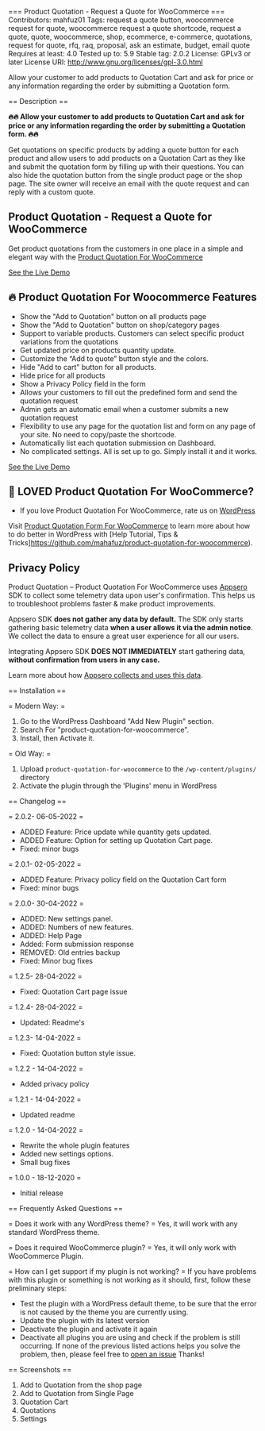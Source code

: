 === Product Quotation - Request a Quote for WooCommerce ===
Contributors: mahfuz01
Tags: request a quote button, woocommerce request for quote, woocommerce request a quote shortcode, request a quote, quote, woocommerce, shop, ecommerce, e-commerce, quotations, request for quote, rfq, raq, proposal, ask an estimate, budget, email quote
Requires at least: 4.0
Tested up to: 5.9
Stable tag: 2.0.2
License: GPLv3 or later
License URI: http://www.gnu.org/licenses/gpl-3.0.html

Allow your customer to add products to Quotation Cart and ask for price or any information regarding the order by submitting a Quotation form.

== Description ==

**🔥🔥 Allow your customer to add products to Quotation Cart and ask for price or any information regarding the order by submitting a Quotation form. 🔥🔥**

Get quotations on specific products by adding a quote button for each product and allow users to add products on a Quotation Cart as they like and submit the quotation form by filling up with their questions.
You can also hide the quotation button from the single product page or the shop page.
The site owner will receive an email with the quote request and can reply with a custom quote.

## Product Quotation - Request a Quote for WooCommerce ##

Get product quotations from the customers in one place in a simple and elegant way with the [Product Quotation For WooCommerce](https://github.com/mahafuz/product-quotation-for-woocommerce)

[See the Live Demo](http://wpdiscountx.com/shop/)


## 🔥 Product Quotation For Woocommerce Features  ##

* Show the "Add to Quotation" button on all products page
* Show the "Add to Quotation" button on shop/category pages
* Support to variable products. Customers can select specific product variations from the quotations
* Get updated price on products quantity update.
* Customize the “Add to quote” button style and the colors.
* Hide "Add to cart" button for all products.
* Hide price for all products
* Show a Privacy Policy field in the form
* Allows your customers to fill out the predefined form and send the quotation request
* Admin gets an automatic email when a customer submits a new quotation request
* Flexibility to use any page for the quotation list and form on any page of your site. No need to copy/paste the shortcode.
* Automatically list each quotation submission on Dashboard.
* No complicated settings. All is set up to go. Simply install it and it works.

[See the Live Demo](http://wpdiscountx.com/shop/)

## 💙 LOVED Product Quotation For WooCommerce? ##
- If you love Product Quotation For WooCommerce, rate us on [WordPress](https://wordpress.org/plugins/product-quotation-for-woocommerce/#reviews)


Visit [Product Quotation Form For WooCommerce](https://github.com/mahafuz/product-quotation-for-woocommerce) to learn more about how to do better in WordPress with [Help Tutorial, Tips & Tricks]https://github.com/mahafuz/product-quotation-for-woocommerce).

## Privacy Policy 
Product Quotation &#8211; Product Quotation For WooCommerce uses [Appsero](https://appsero.com) SDK to collect some telemetry data upon user's confirmation. This helps us to troubleshoot problems faster & make product improvements.

Appsero SDK **does not gather any data by default.** The SDK only starts gathering basic telemetry data **when a user allows it via the admin notice**. We collect the data to ensure a great user experience for all our users. 

Integrating Appsero SDK **DOES NOT IMMEDIATELY** start gathering data, **without confirmation from users in any case.**

Learn more about how [Appsero collects and uses this data](https://appsero.com/privacy-policy/).

== Installation ==

= Modern Way: =
1. Go to the WordPress Dashboard "Add New Plugin" section.
2. Search For "product-quotation-for-woocommerce".
3. Install, then Activate it.

= Old Way: =
1. Upload `product-quotation-for-woocommerce` to the `/wp-content/plugins/` directory
2. Activate the plugin through the 'Plugins' menu in WordPress

== Changelog ==

= 2.0.2- 06-05-2022 =
* ADDED Feature: Price update while quantity gets updated.
* ADDED Feature: Option for setting up Quotation Cart page.
* Fixed: minor bugs

= 2.0.1- 02-05-2022 =
* ADDED Feature: Privacy policy field on the Quotation Cart form
* Fixed: minor bugs

= 2.0.0- 30-04-2022 =
* ADDED: New settings panel.
* ADDED: Numbers of new features.
* ADDED: Help Page
* Added: Form submission response
* REMOVED: Old entries backup
* Fixed: Minor bug fixes

= 1.2.5- 28-04-2022 =
* Fixed: Quotation Cart page issue

= 1.2.4- 28-04-2022 =
* Updated: Readme's

= 1.2.3- 14-04-2022 =
* Fixed: Quotation button style issue.

= 1.2.2 - 14-04-2022 =
* Added privacy policy

= 1.2.1 - 14-04-2022 =
* Updated readme

= 1.2.0 - 14-04-2022 =
* Rewrite the whole plugin features
* Added new settings options.
* Small bug fixes

= 1.0.0 - 18-12-2020 =
* Initial release


== Frequently Asked Questions ==

= Does it work with any WordPress theme? =
Yes, it will work with any standard WordPress theme.

= Does it required WooCommerce plugin? =
Yes, it will only work with WooCommerce Plugin.

= How can I get support if my plugin is not working? =
If you have problems with this plugin or something is not working as it should, first, follow these preliminary steps:

* Test the plugin with a WordPress default theme, to be sure that the error is not caused by the theme you are currently using.
* Update the plugin with its latest version
* Deactivate the plugin and activate it again
* Deactivate all plugins you are using and check if the problem is still occurring.
If none of the previous listed actions helps you solve the problem, then, please feel free to [open an issue](https://github.com/mahafuz/product-quotation-for-woocommerce/issues)
Thanks!

== Screenshots ==

1. Add to Quotation from the shop page
2. Add to Quotation from Single Page
3. Quotation Cart
4. Quotations
5. Settings